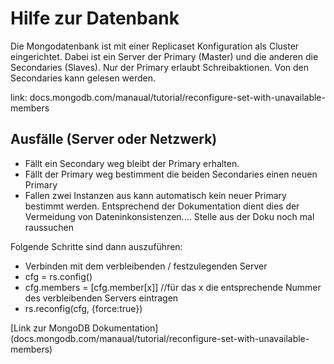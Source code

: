 # Hilfe zur Datenbank

Die Mongodatenbank ist mit einer Replicaset Konfiguration als Cluster eingerichtet. Dabei ist ein Server der Primary (Master) und die anderen die Secondaries (Slaves).
Nur der Primary erlaubt Schreibaktionen. Von den Secondaries kann gelesen werden.

link: docs.mongodb.com/manaual/tutorial/reconfigure-set-with-unavailable-members

## Ausfälle (Server oder Netzwerk)
- Fällt ein Secondary weg bleibt der Primary erhalten.
- Fällt der Primary weg bestimment die beiden Secondaries einen neuen Primary
- Fallen zwei Instanzen aus kann automatisch kein neuer Primary bestimmt werden. Entsprechend der Dokumentation dient dies der Vermeidung von Dateninkonsistenzen....
Stelle aus der Doku noch mal raussuchen

Folgende Schritte sind dann auszuführen:
- Verbinden mit dem verbleibenden / festzulegenden Server
- cfg = rs.config()
- cfg.members = [cfg.member[x]] //für das x die entsprechende Nummer des verbleibenden Servers eintragen
- rs.reconfig(cfg, {force:true})

[Link zur MongoDB Dokumentation] (docs.mongodb.com/manaual/tutorial/reconfigure-set-with-unavailable-members)